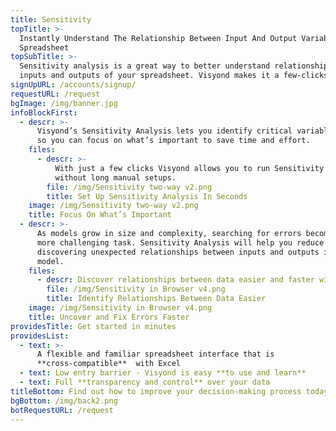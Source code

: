 ```yaml
---
title: Sensitivity
topTitle: >-
  Instantly Understand The Relationship Between Input And Output Variables In A
  Spreadsheet
topSubTitle: >-
  Sensitivity analysis is a great way to better understand relationships between
  inputs and outputs of your spreadsheet. Visyond makes it a few-clicks job.
signUpURL: /accounts/signup/
requestURL: /request
bgImage: /img/banner.jpg
infoBlockFirst:
  - descr: >-
      Visyond’s Sensitivity Analysis lets you identify critical variables easily
      so you can focus on what’s important to save time and effort. 
    files:
      - descr: >-
          With just a few clicks Visyond allows you to run Sensitivity analysis
          without long manual setups.
        file: /img/Sensitivity two-way v2.png
        title: Set Up Sensitivity Analysis In Seconds
    image: /img/Sensitivity two-way v2.png
    title: Focus On What’s Important
  - descr: >-
      As models grow in size and complexity, searching for errors becomes a much
      more challenging task. Sensitivity Analysis will help you reduce errors by
      discovering unexpected relationships between inputs and outputs in your
      model.
    files:
      - descr: Discover relationships between data easier and faster with Visyond.
        file: /img/Sensitivity in Browser v4.png
        title: Identify Relationships Between Data Easier
    image: /img/Sensitivity in Browser v4.png
    title: Uncover and Fix Errors Faster
providesTitle: Get started in minutes
providesList:
  - text: >-
      A flexible and familiar spreadsheet interface that is
      **cross-compatible**  with Excel
  - text: Low entry barrier - Visyond is easy **to use and learn**
  - text: Full **transparency and control** over your data
titleBottom: Find out how to improve your decision-making process today
bgBottom: /img/back2.png
botRequestURL: /request
---
```


